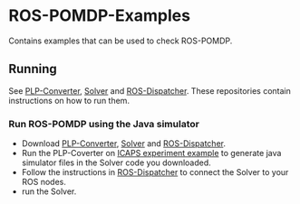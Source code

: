 # ROS-POMDP-Examples
Contains examples that can be used to check ROS-POMDP.

## Running
See [PLP-Converter](https://github.com/orhaimwerthaim/PLP-Converter), [Solver](https://github.com/orhaimwerthaim/Solver) and [ROS-Dispatcher](https://github.com/orhaimwerthaim/ROS-Dispatcher).
These repositories contain instructions on how to run them.

### Run ROS-POMDP using the Java simulator
* Download [PLP-Converter](https://github.com/orhaimwerthaim/PLP-Converter), [Solver](https://github.com/orhaimwerthaim/Solver) and [ROS-Dispatcher](https://github.com/orhaimwerthaim/ROS-Dispatcher).
* Run the PLP-Coverter on [ICAPS experiment example](https://github.com/bguplp/ROS-POMDP-Examples/tree/master/examples/PLPs%20with%20Environment%20file/ICAPS%20experiment) to generate java simulator files in the Solver code you downloaded.
* Follow the instructions in [ROS-Dispatcher](https://github.com/orhaimwerthaim/ROS-Dispatcher) to connect the Solver to your ROS nodes.
* run the Solver.


